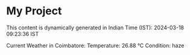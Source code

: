 # My Project

This content is dynamically generated in Indian Time (IST): 2024-03-18 09:23:36 IST


Current Weather in Coimbatore:
Temperature: 26.88 °C
Condition: haze

